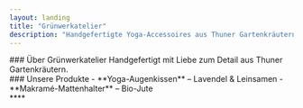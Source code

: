 ```yaml
---
layout: landing
title: "Grünwerkatelier"
description: "Handgefertigte Yoga-Accessoires aus Thuner Gartenkräutern"
---
```


<!-- Ab hier dein Seiteninhalt: z.B. About/Produkte-Teaser -->
<section id="about" class="about">
### Über Grünwerkatelier  
Handgefertigt mit Liebe zum Detail aus Thuner Gartenkräutern.
</section>

<section id="products" class="products">
### Unsere Produkte  
- **Yoga-Augenkissen** – Lavendel & Leinsamen  
- **Makramé-Mattenhalter** – Bio-Jute
</section>
****
